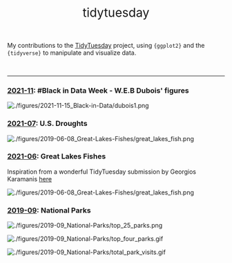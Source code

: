<h1 style="font-weight:normal" align="center">
  &nbsp;tidytuesday&nbsp;
</h1>

<br>

My contributions to the [TidyTuesday](https://github.com/rfordatascience/tidytuesday) project, using `{ggplot2}` and the `{tidyverse}` to manipulate and visualize data.

<br>

***

### [2021-11](https://github.com/corysauve/tidytuesday/blob/main/figures/2021-11-15_Black-in-Data): #Black in Data Week - W.E.B Dubois' figures

![./figures/2021-11-15_Black-in-Data/dubois1.png](https://github.com/corysauve/tidytuesday/blob/master/figures/2021-11-15_Black-in-Data/us_droughts_figure.png)

### [2021-07](https://github.com/corysauve/tidytuesday/blob/main/figures/2021-07-20_US-Droughts/): U.S. Droughts

![./figures/2019-06-08_Great-Lakes-Fishes/great_lakes_fish.png](https://github.com/corysauve/tidytuesday/blob/master/figures/2021-07-20_US-Droughts/us_droughts_figure.png)

### [2021-06](https://github.com/corysauve/tidytuesday/blob/main/figures/2021-06-08_Great-Lakes-Fishes/): Great Lakes Fishes

Inspiration from a wonderful TidyTuesday submission by Georgios Karamanis [here](https://twitter.com/geokaramanis/status/1447913599712825349)

![./figures/2019-06-08_Great-Lakes-Fishes/great_lakes_fish.png](https://github.com/corysauve/tidytuesday/blob/master/figures/2021-06-08_Great-Lakes-Fishes/great_lakes_fish.png)

### [2019-09](https://github.com/corysauve/tidytuesday/blob/main/figures/2019-09_National-Parks/): National Parks

![./figures/2019-09_National-Parks/top_25_parks.png](https://github.com/corysauve/tidytuesday/blob/master/figures/2019-09_National-Parks/top_25_parks.png)

![./figures/2019-09_National-Parks/top_four_parks.gif](https://github.com/corysauve/tidytuesday/blob/master/figures/2019-09_National-Parks/top_four_parks.gif)

![./figures/2019-09_National-Parks/total_park_visits.gif](https://github.com/corysauve/tidytuesday/blob/master/figures/2019-09_National-Parks/total_park_visits.gif)

